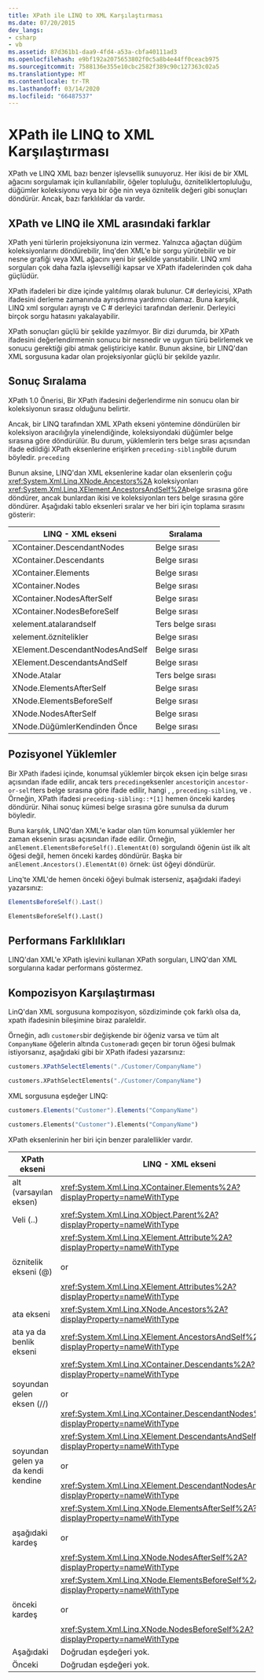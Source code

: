 ```yaml
---
title: XPath ile LINQ to XML Karşılaştırması
ms.date: 07/20/2015
dev_langs:
- csharp
- vb
ms.assetid: 87d361b1-daa9-4fd4-a53a-cbfa40111ad3
ms.openlocfilehash: e9bf192a2075653802f0c5a8b4e44ff0ceacb975
ms.sourcegitcommit: 7588136e355e10cbc2582f389c90c127363c02a5
ms.translationtype: MT
ms.contentlocale: tr-TR
ms.lasthandoff: 03/14/2020
ms.locfileid: "66487537"
---
```

# <a name="comparison-of-xpath-and-linq-to-xml"></a>XPath ile LINQ to XML Karşılaştırması
XPath ve LINQ XML bazı benzer işlevsellik sunuyoruz. Her ikisi de bir XML ağacını sorgulamak için kullanılabilir, öğeler topluluğu, özniteliklertopluluğu, düğümler koleksiyonu veya bir öğe nin veya öznitelik değeri gibi sonuçları döndürür. Ancak, bazı farklılıklar da vardır.  
  
## <a name="differences-between-xpath-and-linq-to-xml"></a>XPath ve LINQ ile XML arasındaki farklar  
 XPath yeni türlerin projeksiyonuna izin vermez. Yalnızca ağaçtan düğüm koleksiyonlarını döndürebilir, linq'den XML'e bir sorgu yürütebilir ve bir nesne grafiği veya XML ağacını yeni bir şekilde yansıtabilir. LINQ xml sorguları çok daha fazla işlevselliği kapsar ve XPath ifadelerinden çok daha güçlüdür.  
  
 XPath ifadeleri bir dize içinde yalıtılmış olarak bulunur. C# derleyicisi, XPath ifadesini derleme zamanında ayrışdırma yardımcı olamaz. Buna karşılık, LINQ xml sorguları ayrıştı ve C # derleyici tarafından derlenir. Derleyici birçok sorgu hatasını yakalayabilir.  
  
 XPath sonuçları güçlü bir şekilde yazılmıyor. Bir dizi durumda, bir XPath ifadesini değerlendirmenin sonucu bir nesnedir ve uygun türü belirlemek ve sonucu gerektiği gibi atmak geliştiriciye katılır. Bunun aksine, bir LINQ'dan XML sorgusuna kadar olan projeksiyonlar güçlü bir şekilde yazılır.  
  
## <a name="result-ordering"></a>Sonuç Sıralama  
 XPath 1.0 Önerisi, Bir XPath ifadesini değerlendirme nin sonucu olan bir koleksiyonun sırasız olduğunu belirtir.  
  
 Ancak, bir LINQ tarafından XML XPath ekseni yöntemine döndürülen bir koleksiyon aracılığıyla yinelendiğinde, koleksiyondaki düğümler belge sırasına göre döndürülür. Bu durum, yüklemlerin ters belge sırası açısından ifade edildiği XPath eksenlerine erişirken `preceding-sibling`bile durum böyledir. `preceding`  
  
 Bunun aksine, LINQ'dan XML eksenlerine kadar olan eksenlerin çoğu <xref:System.Xml.Linq.XNode.Ancestors%2A> koleksiyonları <xref:System.Xml.Linq.XElement.AncestorsAndSelf%2A>belge sırasına göre döndürer, ancak bunlardan ikisi ve koleksiyonları ters belge sırasına göre döndürer. Aşağıdaki tablo eksenleri sıralar ve her biri için toplama sırasını gösterir:  
  
|LINQ - XML ekseni|Sıralama|  
|----------------------|--------------|  
|XContainer.DescendantNodes|Belge sırası|  
|XContainer.Descendants|Belge sırası|  
|XContainer.Elements|Belge sırası|  
|XContainer.Nodes|Belge sırası|  
|XContainer.NodesAfterSelf|Belge sırası|  
|XContainer.NodesBeforeSelf|Belge sırası|  
|xelement.atalarandself|Ters belge sırası|  
|xelement.öznitelikler|Belge sırası|  
|XElement.DescendantNodesAndSelf|Belge sırası|  
|XElement.DescendantsAndSelf|Belge sırası|  
|XNode.Atalar|Ters belge sırası|  
|XNode.ElementsAfterSelf|Belge sırası|  
|XNode.ElementsBeforeSelf|Belge sırası|  
|XNode.NodesAfterSelf|Belge sırası|  
|XNode.DüğümlerKendinden Önce|Belge sırası|  
  
## <a name="positional-predicates"></a>Pozisyonel Yüklemler  
 Bir XPath ifadesi içinde, konumsal yüklemler birçok eksen için belge sırası açısından ifade edilir, ancak ters `preceding`eksenler `ancestor`için `ancestor-or-self`ters belge sırasına göre ifade edilir, hangi , , `preceding-sibling`, ve . Örneğin, XPath ifadesi `preceding-sibling::*[1]` hemen önceki kardeş döndürür. Nihai sonuç kümesi belge sırasına göre sunulsa da durum böyledir.  
  
 Buna karşılık, LINQ'dan XML'e kadar olan tüm konumsal yüklemler her zaman eksenin sırası açısından ifade edilir. Örneğin, `anElement.ElementsBeforeSelf().ElementAt(0)` sorgulandı öğenin üst ilk alt öğesi değil, hemen önceki kardeş döndürür. Başka bir `anElement.Ancestors().ElementAt(0)` örnek: üst öğeyi döndürür.  
  
 Linq'te XML'de hemen önceki öğeyi bulmak isterseniz, aşağıdaki ifadeyi yazarsınız:  
  
```csharp
ElementsBeforeSelf().Last()
```
  
```vb
ElementsBeforeSelf().Last()
```
  
## <a name="performance-differences"></a>Performans Farklılıkları  
 LINQ'dan XML'e XPath işlevini kullanan XPath sorguları, LINQ'dan XML sorgularına kadar performans göstermez.  
  
## <a name="comparison-of-composition"></a>Kompozisyon Karşılaştırması  
 LinQ'dan XML sorgusuna kompozisyon, sözdiziminde çok farklı olsa da, xpath ifadesinin bileşimine biraz paraleldir.  
  
 Örneğin, adlı `customers`bir değişkende bir öğeniz varsa ve tüm alt `CompanyName` öğelerin altında `Customer`adı geçen bir torun öğesi bulmak istiyorsanız, aşağıdaki gibi bir XPath ifadesi yazarsınız:  
  
```csharp  
customers.XPathSelectElements("./Customer/CompanyName")
```  
  
```vb
customers.XPathSelectElements("./Customer/CompanyName")
```

 XML sorgusuna eşdeğer LINQ:  
  
```csharp  
customers.Elements("Customer").Elements("CompanyName")
```  
  
```vb
customers.Elements("Customer").Elements("CompanyName")
```  

 XPath eksenlerinin her biri için benzer paralellikler vardır.  
  
|XPath ekseni|LINQ - XML ekseni|  
|----------------|----------------------|  
|alt (varsayılan eksen)|<xref:System.Xml.Linq.XContainer.Elements%2A?displayProperty=nameWithType>|  
|Veli (..)|<xref:System.Xml.Linq.XObject.Parent%2A?displayProperty=nameWithType>|  
|öznitelik ekseni (@)|<xref:System.Xml.Linq.XElement.Attribute%2A?displayProperty=nameWithType><br /><br /> or<br /><br /> <xref:System.Xml.Linq.XElement.Attributes%2A?displayProperty=nameWithType>|  
|ata ekseni|<xref:System.Xml.Linq.XNode.Ancestors%2A?displayProperty=nameWithType>|  
|ata ya da benlik ekseni|<xref:System.Xml.Linq.XElement.AncestorsAndSelf%2A?displayProperty=nameWithType>|  
|soyundan gelen eksen (//)|<xref:System.Xml.Linq.XContainer.Descendants%2A?displayProperty=nameWithType><br /><br /> or<br /><br /> <xref:System.Xml.Linq.XContainer.DescendantNodes%2A?displayProperty=nameWithType>|  
|soyundan gelen ya da kendi kendine|<xref:System.Xml.Linq.XElement.DescendantsAndSelf%2A?displayProperty=nameWithType><br /><br /> or<br /><br /> <xref:System.Xml.Linq.XElement.DescendantNodesAndSelf%2A?displayProperty=nameWithType>|  
|aşağıdaki kardeş|<xref:System.Xml.Linq.XNode.ElementsAfterSelf%2A?displayProperty=nameWithType><br /><br /> or<br /><br /> <xref:System.Xml.Linq.XNode.NodesAfterSelf%2A?displayProperty=nameWithType>|  
|önceki kardeş|<xref:System.Xml.Linq.XNode.ElementsBeforeSelf%2A?displayProperty=nameWithType><br /><br /> or<br /><br /> <xref:System.Xml.Linq.XNode.NodesBeforeSelf%2A?displayProperty=nameWithType>|  
|Aşağıdaki|Doğrudan eşdeğeri yok.|  
|Önceki|Doğrudan eşdeğeri yok.|  
  
